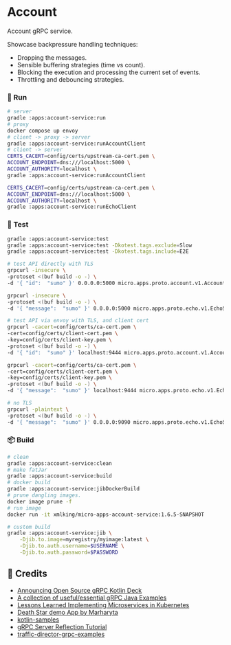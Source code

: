 # Account

Account gRPC service.

Showcase backpressure handling techniques:

- Dropping the messages.
- Sensible buffering strategies (time vs count).
- Blocking the execution and processing the current set of events.
- Throttling and debouncing strategies.

### 🚀 Run

```bash
# server
gradle :apps:account-service:run
# proxy
docker compose up envoy
# client -> proxy -> server
gradle :apps:account-service:runAccountClient
# client -> server
CERTS_CACERT=config/certs/upstream-ca-cert.pem \
ACCOUNT_ENDPOINT=dns:///localhost:5000 \
ACCOUNT_AUTHORITY=localhost \
gradle :apps:account-service:runAccountClient

CERTS_CACERT=config/certs/upstream-ca-cert.pem \
ACCOUNT_ENDPOINT=dns:///localhost:5000 \
ACCOUNT_AUTHORITY=localhost \
gradle :apps:account-service:runEchoClient
```

### 🔭 Test

```bash
gradle :apps:account-service:test
gradle :apps:account-service:test -Dkotest.tags.exclude=Slow
gradle :apps:account-service:test -Dkotest.tags.include=E2E
```

```bash
# test API directly with TLS
grpcurl -insecure \
-protoset <(buf build -o -) \
-d '{ "id":  "sumo" }' 0.0.0.0:5000 micro.apps.proto.account.v1.AccountService/Get

grpcurl -insecure \
-protoset <(buf build -o -) \
-d '{ "message":  "sumo" }' 0.0.0.0:5000 micro.apps.proto.echo.v1.EchoService/Echo

# test API via envoy with TLS, and client cert
grpcurl -cacert=config/certs/ca-cert.pem \
-cert=config/certs/client-cert.pem \
-key=config/certs/client-key.pem \
-protoset <(buf build -o -) \
-d '{ "id":  "sumo" }' localhost:9444 micro.apps.proto.account.v1.AccountService/Get

grpcurl -cacert=config/certs/ca-cert.pem \
-cert=config/certs/client-cert.pem \
-key=config/certs/client-key.pem \
-protoset <(buf build -o -) \
-d '{ "message":  "sumo" }' localhost:9444 micro.apps.proto.echo.v1.EchoService/Echo
```

```bash
# no TLS
grpcurl -plaintext \
-protoset <(buf build -o -) \
-d '{ "message":  "sumo" }' 0.0.0.0:9090 micro.apps.proto.echo.v1.EchoService/Echo
```

### 📦 Build

```bash
# clean
gradle :apps:account-service:clean
# make fatJar
gradle :apps:account-service:build
# docker build
gradle :apps:account-service:jibDockerBuild
# prune dangling images.
docker image prune -f
# run image
docker run -it xmlking/micro-apps-account-service:1.6.5-SNAPSHOT
```

```bash
# custom build
gradle :apps:account-service:jib \
    -Djib.to.image=myregistry/myimage:latest \
    -Djib.to.auth.username=$USERNAME \
    -Djib.to.auth.password=$PASSWORD
```

## 🔗 Credits

- [Announcing Open Source gRPC Kotlin Deck](https://www.cncf.io/wp-content/uploads/2020/04/Announcing-Open-Source-gRPC-Kotlin.pdf)
- [A collection of useful/essential gRPC Java Examples](https://github.com/saturnism/grpc-by-example-java)
- [Lessons Learned Implementing Microservices in Kubernetes](https://saturnism.me/talk/kubernetes-microservices-lessons-learned/)
- [Death Star demo App by Marharyta](https://github.com/leveretka/grpc-death-star)
- [kotlin-samples](https://github.com/GoogleCloudPlatform/kotlin-samples/tree/master/run)
- [gRPC Server Reflection Tutorial](https://github.com/grpc/grpc-java/blob/master/documentation/server-reflection-tutorial.md)
- [traffic-director-grpc-examples](https://github.com/GoogleCloudPlatform/traffic-director-grpc-examples)
